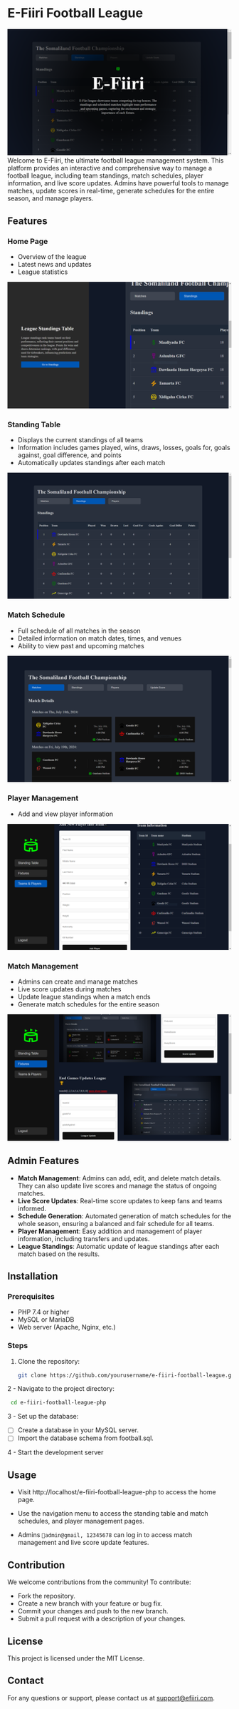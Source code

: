 # E-Fiiri Football League

![Home Page](READMEIMG/hero.png)
Welcome to E-Fiiri, the ultimate football league management system. This platform provides an interactive and comprehensive way to manage a football league, including team standings, match schedules, player information, and live score updates. Admins have powerful tools to manage matches, update scores in real-time, generate schedules for the entire season, and manage players.

## Features

### Home Page

- Overview of the league
- Latest news and updates
- League statistics

![Home Page](READMEIMG/home.png)

### Standing Table

- Displays the current standings of all teams
- Information includes games played, wins, draws, losses, goals for, goals against, goal difference, and points
- Automatically updates standings after each match

![Standing Page](READMEIMG/standing.png)

### Match Schedule

- Full schedule of all matches in the season
- Detailed information on match dates, times, and venues
- Ability to view past and upcoming matches

![Match Schedule](READMEIMG/matches.png)

### Player Management

- Add and view player information

![Players Page](READMEIMG/addplayers.png)

### Match Management

- Admins can create and manage matches
- Live score updates during matches
- Update league standings when a match ends
- Generate match schedules for the entire season

![Update Score Page & League Update Page](READMEIMG/matches-manage.png)

## Admin Features

- **Match Management**: Admins can add, edit, and delete match details. They can also update live scores and manage the status of ongoing matches.
- **Live Score Updates**: Real-time score updates to keep fans and teams informed.
- **Schedule Generation**: Automated generation of match schedules for the whole season, ensuring a balanced and fair schedule for all teams.
- **Player Management**: Easy addition and management of player information, including transfers and updates.
- **League Standings**: Automatic update of league standings after each match based on the results.

## Installation

### Prerequisites

- PHP 7.4 or higher
- MySQL or MariaDB
- Web server (Apache, Nginx, etc.)

### Steps

1. Clone the repository:
   ```bash
   git clone https://github.com/yourusername/e-fiiri-football-league.git
   ```

2 - Navigate to the project directory:

```bash
 cd e-fiiri-football-league-php
```

3 - Set up the database:

- [ ] Create a database in your MySQL server.
- [ ] Import the database schema from football.sql.

4 - Start the development server

## Usage

- Visit http://localhost/e-fiiri-football-league-php to access the home page.

- Use the navigation menu to access the standing table and match schedules, and player management pages.
- Admins `📧admin@gmail, 12345678` can log in to access match management and live score update features.

## Contribution

We welcome contributions from the community! To contribute:

- Fork the repository.
- Create a new branch with your feature or bug fix.
- Commit your changes and push to the new branch.
- Submit a pull request with a description of your changes.

## License

This project is licensed under the MIT License.

## Contact

For any questions or support, please contact us at support@efiiri.com.

